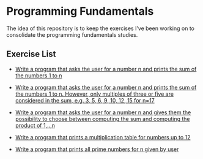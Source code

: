 # Programming Fundamentals

The idea of this repository is to keep the exercises I’ve been working on to consolidate the programming fundamentals studies.

## Exercise List

- [Write a program that asks the user for a number n and prints the sum of the
  numbers 1 to n](./exercise_1.cpp)

- [Write a program that asks the user for a number n and prints the sum of the
  numbers 1 to n. However, only multiples of three or five are considered in the
  sum, e.g. 3, 5, 6, 9, 10, 12, 15 for n=17](./exercise_2.cpp)

- [Write a program that asks the user for a number n and gives them the possibility to choose between computing the sum and computing the product of 1,..,n](./exercise_3.cpp)

- [Write a program that prints a multiplication table for numbers up to 12](./exercise_4.cpp)

- [Write a program that prints all prime numbers for n given by user](./exercise_5.cpp)